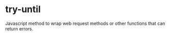# try-until
Javascript method to wrap web request methods or other functions that can return errors.
